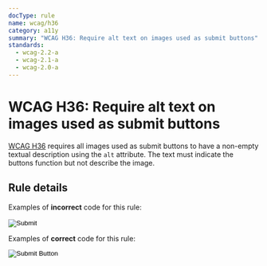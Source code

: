 ```yaml
---
docType: rule
name: wcag/h36
category: a11y
summary: "WCAG H36: Require alt text on images used as submit buttons"
standards:
  - wcag-2.2-a
  - wcag-2.1-a
  - wcag-2.0-a
---
```


# WCAG H36: Require alt text on images used as submit buttons

[WCAG H36][wcag/h36] requires all images used as submit buttons to have a non-empty textual description using the `alt` attribute.
The text must indicate the buttons function but not describe the image.

[wcag/h36]: https://www.w3.org/WAI/WCAG22/Techniques/html/H36

## Rule details

Examples of **incorrect** code for this rule:

<validate name="incorrect" rules="wcag/h36">
<!-- missing alt attribute -->
<input type="image" src="submit-button.png">

<!-- empty alt attribute -->
<input type="image" src="submit-button.png" alt="">
</validate>

Examples of **correct** code for this rule:

<validate name="correct" rules="wcag/h36">
	<input type="image" src="submit-button.png" alt="Submit Button">
</validate>
